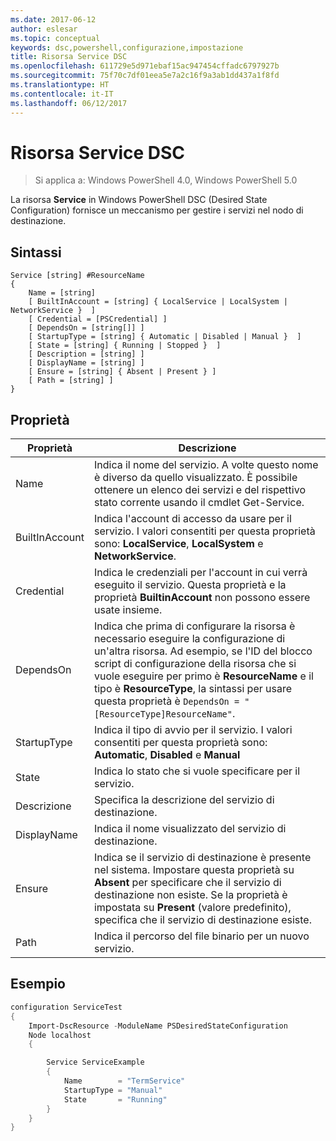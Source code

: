 ```yaml
---
ms.date: 2017-06-12
author: eslesar
ms.topic: conceptual
keywords: dsc,powershell,configurazione,impostazione
title: Risorsa Service DSC
ms.openlocfilehash: 611729e5d971ebaf15ac947454cffadc6797927b
ms.sourcegitcommit: 75f70c7df01eea5e7a2c16f9a3ab1dd437a1f8fd
ms.translationtype: HT
ms.contentlocale: it-IT
ms.lasthandoff: 06/12/2017
---
```

# <a name="dsc-service-resource"></a>Risorsa Service DSC

> Si applica a: Windows PowerShell 4.0, Windows PowerShell 5.0


La risorsa **Service** in Windows PowerShell DSC (Desired State Configuration) fornisce un meccanismo per gestire i servizi nel nodo di destinazione.

## <a name="syntax"></a>Sintassi

```
Service [string] #ResourceName
{
    Name = [string]
    [ BuiltInAccount = [string] { LocalService | LocalSystem | NetworkService }  ]
    [ Credential = [PSCredential] ]
    [ DependsOn = [string[]] ]
    [ StartupType = [string] { Automatic | Disabled | Manual }  ]
    [ State = [string] { Running | Stopped }  ]
    [ Description = [string] ]
    [ DisplayName = [string] ]
    [ Ensure = [string] { Absent | Present } ]
    [ Path = [string] ]
}
```

## <a name="properties"></a>Proprietà

|  Proprietà  |  Descrizione   | 
|---|---| 
| Name| Indica il nome del servizio. A volte questo nome è diverso da quello visualizzato. È possibile ottenere un elenco dei servizi e del rispettivo stato corrente usando il cmdlet Get-Service.| 
| BuiltInAccount| Indica l'account di accesso da usare per il servizio. I valori consentiti per questa proprietà sono: **LocalService**, **LocalSystem** e **NetworkService**.| 
| Credential| Indica le credenziali per l'account in cui verrà eseguito il servizio. Questa proprietà e la proprietà __BuiltinAccount__ non possono essere usate insieme.| 
| DependsOn| Indica che prima di configurare la risorsa è necessario eseguire la configurazione di un'altra risorsa. Ad esempio, se l'ID del blocco script di configurazione della risorsa che si vuole eseguire per primo è __ResourceName__ e il tipo è __ResourceType__, la sintassi per usare questa proprietà è `DependsOn = "[ResourceType]ResourceName"`.| 
| StartupType| Indica il tipo di avvio per il servizio. I valori consentiti per questa proprietà sono: **Automatic**, **Disabled** e **Manual**| 
| State| Indica lo stato che si vuole specificare per il servizio.| 
| Descrizione | Specifica la descrizione del servizio di destinazione.| 
| DisplayName | Indica il nome visualizzato del servizio di destinazione.| 
| Ensure | Indica se il servizio di destinazione è presente nel sistema. Impostare questa proprietà su **Absent** per specificare che il servizio di destinazione non esiste. Se la proprietà è impostata su **Present** (valore predefinito), specifica che il servizio di destinazione esiste.|
| Path | Indica il percorso del file binario per un nuovo servizio.| 

## <a name="example"></a>Esempio

```powershell
configuration ServiceTest
{
    Import-DscResource -ModuleName PSDesiredStateConfiguration
    Node localhost
    {

        Service ServiceExample
        {
            Name        = "TermService"
            StartupType = "Manual"
            State       = "Running"
        } 
    }
}
```

